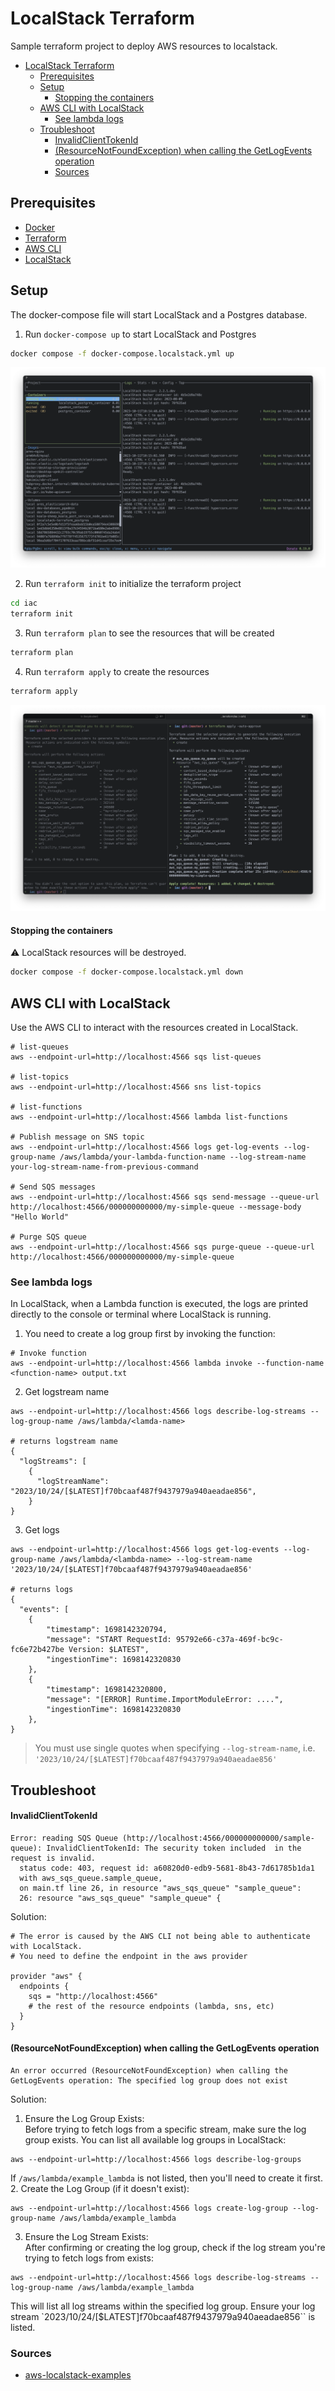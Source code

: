 # LocalStack Terraform 

Sample terraform project to deploy AWS resources to localstack. 

- [LocalStack Terraform](#localstack-terraform)
  - [Prerequisites](#prerequisites)
  - [Setup](#setup)
      - [Stopping the containers](#stopping-the-containers)
  - [AWS CLI with LocalStack](#aws-cli-with-localstack)
    - [See lambda logs](#see-lambda-logs)
  - [Troubleshoot](#troubleshoot)
      - [InvalidClientTokenId](#invalidclienttokenid)
      - [(ResourceNotFoundException) when calling the GetLogEvents operation](#resourcenotfoundexception-when-calling-the-getlogevents-operation)
    - [Sources](#sources)


## Prerequisites

* [Docker](https://docs.docker.com/install/)
* [Terraform](https://www.terraform.io/downloads.html)
* [AWS CLI](https://docs.aws.amazon.com/cli/latest/userguide/cli-chap-install.html)
* [LocalStack](https://docs.localstack.cloud/getting-started/installation/)

## Setup

The docker-compose file will start LocalStack and a Postgres database.

1. Run `docker-compose up` to start LocalStack and Postgres

```bash
docker compose -f docker-compose.localstack.yml up
```

![](resources/images/localstack-containers.png)

2. Run `terraform init` to initialize the terraform project

```bash
cd iac
terraform init
```
3. Run `terraform plan` to see the resources that will be created

```bash
terraform plan
```
4. Run `terraform apply` to create the resources

```bash
terraform apply
```

![](resources/images/terraform-apply.png)

#### Stopping the containers

:warning: LocalStack resources will be destroyed. 
```bash
docker compose -f docker-compose.localstack.yml down
```

## AWS CLI with LocalStack
Use the AWS CLI to interact with the resources created in LocalStack.

```shell
# list-queues
aws --endpoint-url=http://localhost:4566 sqs list-queues

# list-topics
aws --endpoint-url=http://localhost:4566 sns list-topics

# list-functions
aws --endpoint-url=http://localhost:4566 lambda list-functions

# Publish message on SNS topic
aws --endpoint-url=http://localhost:4566 logs get-log-events --log-group-name /aws/lambda/your-lambda-function-name --log-stream-name your-log-stream-name-from-previous-command

# Send SQS messages
aws --endpoint-url=http://localhost:4566 sqs send-message --queue-url http://localhost:4566/000000000000/my-simple-queue --message-body "Hello World"

# Purge SQS queue
aws --endpoint-url=http://localhost:4566 sqs purge-queue --queue-url http://localhost:4566/000000000000/my-simple-queue
```

### See lambda logs 
In LocalStack, when a Lambda function is executed, the logs are printed directly to the console or terminal where LocalStack is running. 

1. You need to create a log group first by invoking the function:
```shell
# Invoke function
aws --endpoint-url=http://localhost:4566 lambda invoke --function-name <function-name> output.txt
```
2. Get logstream name 
```shell
aws --endpoint-url=http://localhost:4566 logs describe-log-streams --log-group-name /aws/lambda/<lamda-name>

# returns logstream name
{
  "logStreams": [
    {
      "logStreamName": "2023/10/24/[$LATEST]f70bcaaf487f9437979a940aeadae856",
    }
}
```
3. Get logs
```shell
aws --endpoint-url=http://localhost:4566 logs get-log-events --log-group-name /aws/lambda/<lambda-name> --log-stream-name '2023/10/24/[$LATEST]f70bcaaf487f9437979a940aeadae856'

# returns logs 
{
  "events": [
    {
        "timestamp": 1698142320794,
        "message": "START RequestId: 95792e66-c37a-469f-bc9c-fc6e72b427be Version: $LATEST",
        "ingestionTime": 1698142320830
    },
    {
        "timestamp": 1698142320800,
        "message": "[ERROR] Runtime.ImportModuleError: ....",
        "ingestionTime": 1698142320830
    },
}
```
> You must use single quotes when specifying `--log-stream-name`, i.e. `'2023/10/24/[$LATEST]f70bcaaf487f9437979a940aeadae856'`

## Troubleshoot

#### InvalidClientTokenId
```shell
Error: reading SQS Queue (http://localhost:4566/000000000000/sample-queue): InvalidClientTokenId: The security token included  in the request is invalid.
  status code: 403, request id: a60820d0-edb9-5681-8b43-7d61785b1da1
  with aws_sqs_queue.sample_queue,
  on main.tf line 26, in resource "aws_sqs_queue" "sample_queue":
  26: resource "aws_sqs_queue" "sample_queue" {
```
Solution: 
```shell
# The error is caused by the AWS CLI not being able to authenticate with LocalStack.
# You need to define the endpoint in the aws provider 

provider "aws" {
  endpoints {
    sqs = "http://localhost:4566"
    # the rest of the resource endpoints (lambda, sns, etc)
  }
}
```

#### (ResourceNotFoundException) when calling the GetLogEvents operation
```shell
An error occurred (ResourceNotFoundException) when calling the GetLogEvents operation: The specified log group does not exist
```
Solution: 
1. Ensure the Log Group Exists: <br>
Before trying to fetch logs from a specific stream, make sure the log group exists. You can list all available log groups in LocalStack:
```shell
aws --endpoint-url=http://localhost:4566 logs describe-log-groups
```
If `/aws/lambda/example_lambda` is not listed, then you'll need to create it first.
2. Create the Log Group (if it doesn't exist):
```shell
aws --endpoint-url=http://localhost:4566 logs create-log-group --log-group-name /aws/lambda/example_lambda
```
3. Ensure the Log Stream Exists:<br>
After confirming or creating the log group, check if the log stream you're trying to fetch logs from exists:
```shell
aws --endpoint-url=http://localhost:4566 logs describe-log-streams --log-group-name /aws/lambda/example_lambda
```
This will list all log streams within the specified log group. Ensure your log stream `2023/10/24/[$LATEST]f70bcaaf487f9437979a940aeadae856`` is listed.

### Sources

* [aws-localstack-examples](https://gist.github.com/sats17/493d05d8d4dfd16b7dad399163075156)